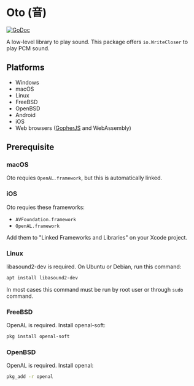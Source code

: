# Oto (音)

[![GoDoc](https://godoc.org/github.com/hajimehoshi/oto?status.svg)](http://godoc.org/github.com/hajimehoshi/oto)

A low-level library to play sound. This package offers `io.WriteCloser` to play PCM sound.

## Platforms

* Windows
* macOS
* Linux
* FreeBSD
* OpenBSD
* Android
* iOS
* Web browsers ([GopherJS](https://github.com/gopherjs/gopherjs) and WebAssembly)

## Prerequisite

### macOS

Oto requies `OpenAL.framework`, but this is automatically linked.

### iOS

Oto requies these frameworks:

* `AVFoundation.framework`
* `OpenAL.framework`

Add them to "Linked Frameworks and Libraries" on your Xcode project.

### Linux

libasound2-dev is required. On Ubuntu or Debian, run this command:

```sh
apt install libasound2-dev
```

In most cases this command must be run by root user or through `sudo` command.

### FreeBSD

OpenAL is required. Install openal-soft:

```sh
pkg install openal-soft
```

### OpenBSD

OpenAL is required. Install openal:

```sh
pkg_add -r openal
```
